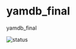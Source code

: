 # yamdb_final
yamdb_final

![status](https://github.com/Zayan93/yamdb_final/actions/workflows/yamdb_workflow.yml/badge.svg)
